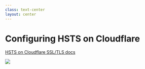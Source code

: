 ```yaml
---
class: text-center
layout: center
---
```

<h1>Configuring HSTS on Cloudflare</h1>

<Transform scale="1">

[HSTS on Cloudflare SSL/TLS docs](https://developers.cloudflare.com/ssl/edge-certificates/additional-options/http-strict-transport-security/)

<img src="/hsts-cloudflare.png" class="w-50% m-auto" />

</Transform>

<!--
As you can see from the figure, the last option is for the `X-Content-Type-Options` header. Let's talk about that now.
-->